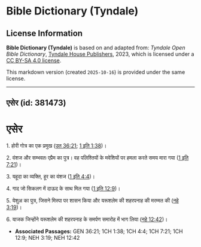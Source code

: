 # Bible Dictionary (Tyndale)

## License Information

**Bible Dictionary (Tyndale)** is based on and adapted from: _Tyndale Open Bible Dictionary_, [Tyndale House Publishers](https://tyndaleopenresources.com/), 2023, which is licensed under a [CC BY-SA 4.0 license](https://creativecommons.org/licenses/by-sa/4.0/legalcode.en).

This markdown version (created `2025-10-16`) is provided under the same license.



--------------------------------

## एसेर (id: 381473)

एसेर
====

1\. होरी गोत्र का एक प्रमुख ([उत 36:21](https://ref.ly/Gen36:21); [1 इति 1:38](https://ref.ly/1Chr1:38))।

2\. वंशज और सम्भवतः एप्रैम का पुत्र। वह पलिश्तियों के मवेशियों पर हमला करते समय मारा गया ([1 इति 7:21](https://ref.ly/1Chr7:21))।

3\. यहूदा का व्यक्ति, हूर का वंशज ([1 इति 4:4](https://ref.ly/1Chr4:4))।

4\. गाद जो सिकलग में दाऊद के साथ मिल गया ([1 इति 12:9](https://ref.ly/1Chr12:9))।

5\. येशुअ का पुत्र, जिसने मिस्पा पर शासन किया और यरूशलेम की शहरपनाह की मरम्मत की ([नहे 3:19](https://ref.ly/Neh3:19))।

6\. याजक जिन्होंने यरूशलेम की शहरपनाह के समर्पण समारोह में भाग लिया ([नहे 12:42](https://ref.ly/Neh12:42))।

* **Associated Passages:** GEN 36:21; 1CH 1:38; 1CH 4:4; 1CH 7:21; 1CH 12:9; NEH 3:19; NEH 12:42

